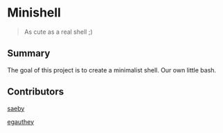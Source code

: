 # Minishell

> As cute as a real shell ;)

## Summary

The goal of this project is to create a minimalist shell.
Our own little bash.

## Contributors

[saeby](https://github.com/laendrun)

[egauthey](https://github.com/inuani)